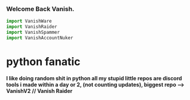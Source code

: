 ### Welcome Back Vanish.

```python
import VanishWare
import VanishRaider
import VanishSpammer
import VanishAccountNuker
```

# python fanatic

**I like doing random shit in python all my stupid little repos are discord tools i made within a day or 2, (not counting updates), biggest repo --> VanishV2 // Vanish Raider**
